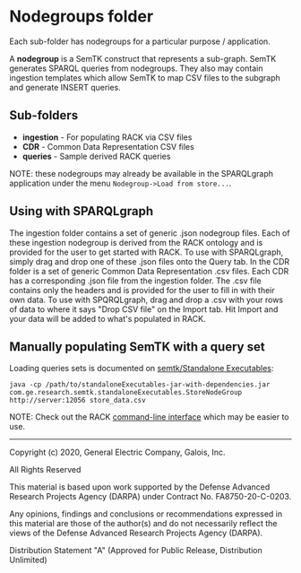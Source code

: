 # Nodegroups folder

Each sub-folder has nodegroups for a particular purpose / application.

A **nodegroup** is a SemTK construct that represents a sub-graph.
SemTK generates SPARQL queries from nodegroups.  They also may contain
ingestion templates which allow SemTK to map CSV files to the subgraph
and generate INSERT queries.

## Sub-folders

- **ingestion** - For populating RACK via CSV files
- **CDR** - Common Data Representation CSV files
- **queries** - Sample derived RACK queries

NOTE: these nodegroups may already be available in the SPARQLgraph
application under the menu `Nodegroup->Load from store...`.

## Using with SPARQLgraph

The ingestion folder contains a set of generic .json nodegroup files.
Each of these ingestion nodegroup is derived from the RACK ontology
and is provided for the user to get started with RACK. To use with
SPARQLgraph, simply drag and drop one of these .json files onto the
Query tab. In the CDR folder is a set of generic Common Data
Representation .csv files. Each CDR has a corresponding .json file
from the ingestion folder. The .csv file contains only the headers and
is provided for the user to fill in with their own data. To use with
SPQRQLgraph, drag and drop a .csv with your rows of data to where it
says "Drop CSV file" on the Import tab. Hit Import and your data will
be added to what's populated in RACK.

## Manually populating SemTK with a query set

Loading queries sets is documented on [semtk/Standalone
Executables](https://github.com/ge-semtk/semtk/wiki/Standalone-Executables):

```shell
java -cp /path/to/standaloneExecutables-jar-with-dependencies.jar com.ge.research.semtk.standaloneExecutables.StoreNodeGroup http://server:12056 store_data.csv
```

NOTE: Check out the RACK [command-line interface](../cli/) which may
be easier to use.

---
Copyright (c) 2020, General Electric Company, Galois, Inc.

All Rights Reserved

This material is based upon work supported by the Defense Advanced Research Projects Agency (DARPA) under Contract No. FA8750-20-C-0203.

Any opinions, findings and conclusions or recommendations expressed in this material are those of the author(s) and do not necessarily reflect the views of the Defense Advanced Research Projects Agency (DARPA).

Distribution Statement "A" (Approved for Public Release, Distribution Unlimited)
